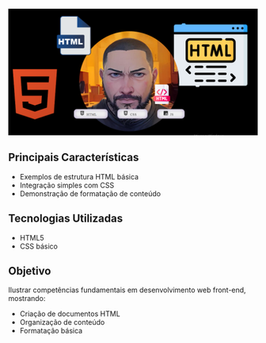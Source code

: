 ![Preview do Relógio](https://github.com/Zerogallo/stylesRenan/blob/main/public/post.PNG)
## Principais Características
- Exemplos de estrutura HTML básica
- Integração simples com CSS
- Demonstração de formatação de conteúdo

## Tecnologias Utilizadas
- HTML5
- CSS básico

## Objetivo
Ilustrar competências fundamentais em desenvolvimento web front-end, mostrando:
- Criação de documentos HTML
- Organização de conteúdo
- Formatação básica

